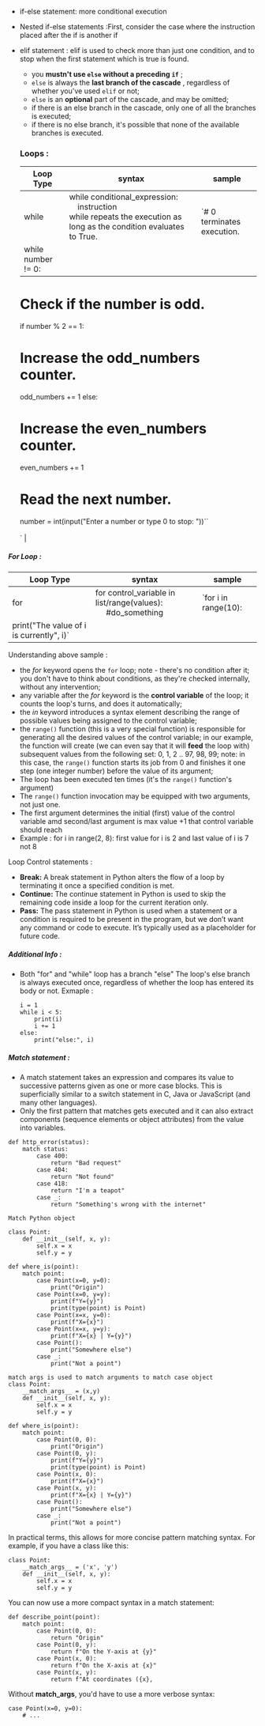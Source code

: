 * if-else statement: more conditional execution
* Nested if-else statements :First, consider the case where the instruction placed after the if is another if
* elif statement : elif is used to check more than just one condition, and to stop when the first statement which is true is found.

  * you  **mustn't use `else` without a preceding `if`** ;
  * `else` is always the  **last branch of the cascade** , regardless of whether you've used `elif` or not;
  * `else` is an **optional** part of the cascade, and may be omitted;
  * if there is an else branch in the cascade, only one of all the branches is executed;
  * if there is no else branch, it's possible that none of the available branches is executed.

  ### Loops :

  | Loop Type          | syntax                                                                                                                             | sample                           |
  | ------------------ | ---------------------------------------------------------------------------------------------------------------------------------- | -------------------------------- |
  | while              | while conditional_expression:<br />    instruction<br />while repeats the execution as long as the condition evaluates to True. | <br />`# 0 terminates execution. |
  | while number != 0: |                                                                                                                                    |                                  |

  # Check if the number is odd.

  if number % 2 == 1:

  # Increase the odd_numbers counter.

  odd_numbers += 1
  else:

  # Increase the even_numbers counter.

  even_numbers += 1

  # Read the next number.

  number = int(input("Enter a number or type 0 to stop: "))``<br /><br />` |

##### For Loop :

| Loop Type                                | syntax                                                                 | sample               |
| ---------------------------------------- | ---------------------------------------------------------------------- | -------------------- |
| for                                      | for control_variable in list/range(values):<br />     #do_something | `for i in range(10): |
| print("The value of i is currently", i)` |                                                                        |                      |

Understanding above sample :

* the *for* keyword opens the `for` loop; note -
  there's no condition after it; you don't have to think about conditions,
  as they're checked internally, without any intervention;
* any variable after the *for* keyword is the **control variable** of the loop; it counts the loop's turns, and does it automatically;
* the *in* keyword introduces a syntax element describing the range of possible values being assigned to the control variable;
* the `range()` function (this is a very special function)
  is responsible for generating all the desired values of the control
  variable; in our example, the function will create (we can even say that
  it will **feed** the loop with) subsequent values from the following set: 0, 1, 2 .. 97, 98, 99; note: in this case, the `range()` function starts its job from 0 and finishes it one step (one integer number) before the value of its argument;
* The loop has been executed ten times (it's the `range()` function's argument)
* The `range()` function invocation may be equipped with two arguments, not just one.
* The first argument determines the initial (first) value of the control variable amd second/last argument is max value +1 that control variable should reach
* Example : for i in range(2, 8):    first value for i is 2 and last value of i is 7 not 8

Loop Control statements :

* **Break:** A break statement in Python alters the flow of a loop by terminating it once a specified condition is met.
* **Continue:** The continue statement in Python is used to skip the remaining code inside a loop for the current iteration only.
* **Pass:**  The pass statement in Python is used when a statement or a condition is required to be present in the program, but we don’t want any command or code to execute. It’s typically used as a placeholder for future code.

##### Additional Info :

* Both "for" and "while" loop has a branch "else" The loop's else branch is always executed once, regardless of whether the loop has entered its body or not.
  Exmaple :
  ```
  i = 1
  while i < 5:
      print(i)
      i += 1
  else:
      print("else:", i)
  ```

##### Match statement :
* A match statement takes an expression and compares its value to successive patterns given as one or more case blocks. This is superficially similar to a switch statement in C, Java or JavaScript (and many other languages).
* Only the first pattern that matches gets executed and it can also extract components (sequence elements or object attributes) from the value into variables.
```
def http_error(status):
    match status:
        case 400:
            return "Bad request"
        case 404:
            return "Not found"
        case 418:
            return "I'm a teapot"
        case _:
            return "Something's wrong with the internet"

Match Python object 

class Point:
    def __init__(self, x, y):
        self.x = x
        self.y = y

def where_is(point):
    match point:
        case Point(x=0, y=0):
            print("Origin")
        case Point(x=0, y=y):
            print(f"Y={y}")  
            print(type(point) is Point)      
        case Point(x=x, y=0):
            print(f"X={x}")
        case Point(x=x, y=y):
            print(f"X={x} | Y={y}")        
        case Point():
            print("Somewhere else")
        case _:
            print("Not a point")

match args is used to match arguments to match case object 
class Point:
    __match_args__ = (x,y)
    def __init__(self, x, y):
        self.x = x
        self.y = y

def where_is(point):
    match point:
        case Point(0, 0):
            print("Origin")
        case Point(0, y):
            print(f"Y={y}")  
            print(type(point) is Point)      
        case Point(x, 0):
            print(f"X={x}")
        case Point(x, y):
            print(f"X={x} | Y={y}")        
        case Point():
            print("Somewhere else")
        case _:
            print("Not a point")

```
In practical terms, this allows for more concise pattern matching syntax. For example, if you have a class like this:
```
class Point:
    __match_args__ = ('x', 'y')
    def __init__(self, x, y):
        self.x = x
        self.y = y

```
You can now use a more compact syntax in a match statement:
```
def describe_point(point):
    match point:
        case Point(0, 0):
            return "Origin"
        case Point(0, y):
            return f"On the Y-axis at {y}"
        case Point(x, 0):
            return f"On the X-axis at {x}"
        case Point(x, y):
            return f"At coordinates ({x}, 
```
Without __match_args__, you'd have to use a more verbose syntax:
```
case Point(x=0, y=0):
    # ...
```